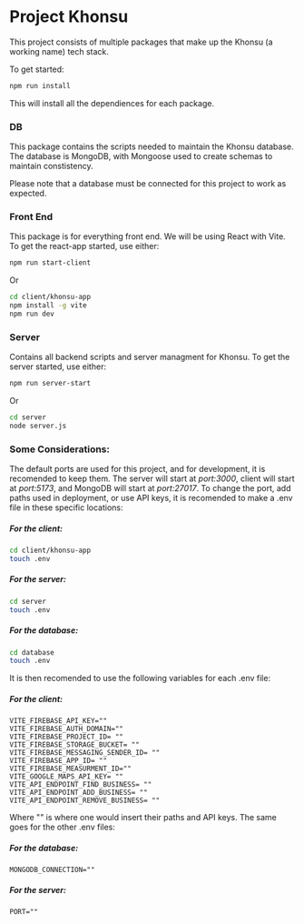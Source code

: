# Project Khonsu
This project consists of multiple packages that make up the Khonsu (a working name) tech stack.

To get started:
```bash
npm run install
```

This will install all the dependiences for each package.

### DB
This package contains the scripts needed to maintain the Khonsu database. The database is MongoDB, with Mongoose used to create schemas to maintain constistency.

Please note that a database must be connected for this project to work as expected.

### Front End
This package is for everything front end. We will be using React with Vite.
To get the react-app started, use either:

```bash
npm run start-client
```
Or
```bash
cd client/khonsu-app
npm install -g vite
npm run dev
```

### Server
Contains all backend scripts and server managment for Khonsu.
To get the server started, use either:

```bash
npm run server-start
```
Or
```bash
cd server
node server.js
```

### Some Considerations:

The default ports are used for this project, and for development, it is recomended to keep them.
The server will start at *port:3000*, client will start at *port:5173*, and MongoDB will start at *port:27017*. To change the port, add paths used in deployment, or use API keys, it is recomended to make a .env file in these specific locations:

##### For the client:
```bash
cd client/khonsu-app
touch .env
```

##### For the server:
```bash
cd server
touch .env
```

##### For the database:
```bash
cd database
touch .env
```

It is then recomended to use the following variables for each .env file:

##### For the client:
```
VITE_FIREBASE_API_KEY=""
VITE_FIREBASE_AUTH_DOMAIN=""
VITE_FIREBASE_PROJECT_ID= ""
VITE_FIREBASE_STORAGE_BUCKET= ""
VITE_FIREBASE_MESSAGING_SENDER_ID= ""
VITE_FIREBASE_APP_ID= ""
VITE_FIREBASE_MEASURMENT_ID=""
VITE_GOOGLE_MAPS_API_KEY= ""
VITE_API_ENDPOINT_FIND_BUSINESS= ""
VITE_API_ENDPOINT_ADD_BUSINESS= ""
VITE_API_ENDPOINT_REMOVE_BUSINESS= ""
```
Where "" is where one would insert their paths and API keys. The same goes for the other .env files:

##### For the database:
```
MONGODB_CONNECTION=""
```

##### For the server:
```
PORT=""
```
